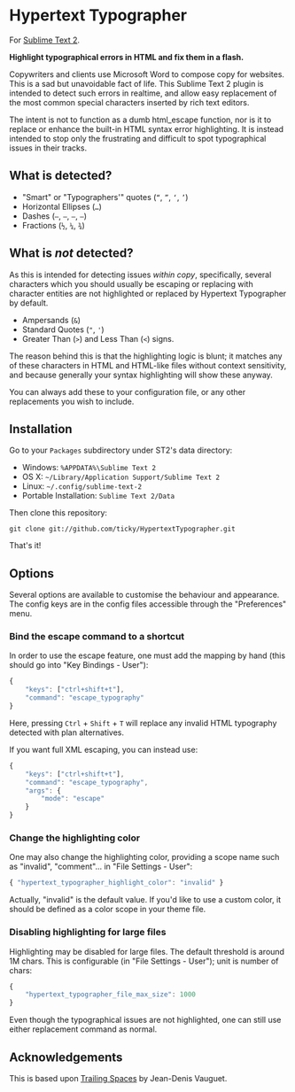 # Hypertext Typographer

For [Sublime Text 2](http://www.sublimetext.com/2).

**Highlight typographical errors in HTML and fix them in a flash.**

Copywriters and clients use Microsoft Word to compose copy for websites.
This is a sad but unavoidable fact of life.
This Sublime Text 2 plugin is intended to detect such errors in realtime, and
allow easy replacement of the most common special characters inserted by rich
text editors.

The intent is not to function as a dumb html_escape function, nor is it to
replace or enhance the built-in HTML syntax error highlighting.
It is instead intended to stop only the frustrating and difficult to spot
typographical issues in their tracks.

## What is detected?

* "Smart" or "Typographers'" quotes (`“`, `”`, `‘`, `’`)
* Horizontal Ellipses (`…`)
* Dashes (`‒`, `–`, `—`, `―`)
* Fractions (`½`, `¼`, `¾`)

## What is *not* detected?

As this is intended for detecting issues *within copy*, specifically, several
characters which you should usually be escaping or replacing with character
entities are not highlighted or replaced by Hypertext Typographer by default.

* Ampersands (`&`)
* Standard Quotes (`"`, `'`)
* Greater Than (`>`) and Less Than (`<`) signs.

The reason behind this is that the highlighting logic is blunt; it matches any
of these characters in HTML and HTML-like files without context sensitivity, and
because generally your syntax highlighting will show these anyway.

You can always add these to your configuration file, or any other replacements
you wish to include.

## Installation

Go to your `Packages` subdirectory under ST2's data directory:

* Windows: `%APPDATA%\Sublime Text 2`
* OS X: `~/Library/Application Support/Sublime Text 2`
* Linux: `~/.config/sublime-text-2`
* Portable Installation: `Sublime Text 2/Data`

Then clone this repository:

    git clone git://github.com/ticky/HypertextTypographer.git

That's it!

## Options

Several options are available to customise the behaviour and appearance.
The config keys are in the config files accessible through the "Preferences"
menu.

### Bind the escape command to a shortcut

In order to use the escape feature, one must add the mapping by hand (this
should go into "Key Bindings - User"):

``` js
{
	"keys": ["ctrl+shift+t"],
	"command": "escape_typography"
}
```

Here, pressing `Ctrl` + `Shift` + `T` will replace any invalid HTML typography
detected with plan alternatives.

If you want full XML escaping, you can instead use:

``` js
{
	"keys": ["ctrl+shift+t"],
	"command": "escape_typography",
	"args": {
		"mode": "escape"
	}
}
```

### Change the highlighting color

One may also change the highlighting color, providing a scope name such
as "invalid", "comment"... in "File Settings - User":

``` js
{ "hypertext_typographer_highlight_color": "invalid" }
```

Actually, "invalid" is the default value. If you'd like to use a custom color,
it should be defined as a color scope in your theme file.

### Disabling highlighting for large files

Highlighting may be disabled for large files. The default threshold is around 1M
chars. This is configurable (in "File Settings - User"); unit is number of
chars:

``` js
{
	"hypertext_typographer_file_max_size": 1000
}
```

Even though the typographical issues are not highlighted, one can still use
either replacement command as normal.

## Acknowledgements

This is based upon
[Trailing Spaces](https://github.com/SublimeText/TrailingSpaces) by Jean-Denis
Vauguet.